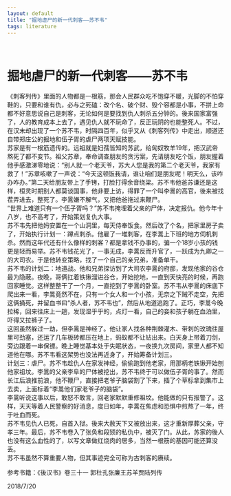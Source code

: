 ```yaml
---
layout: default
title: "掘地虐尸的新一代刺客——苏不韦"
tags: literature
---
```

​
# 掘地虐尸的新一代刺客——苏不韦

《刺客列传》里面的人物都是一根筋，那会人民群众吃不饱穿不暖，光脚的不怕穿鞋的，只要和谁有仇，必与之死磕：改个名、破个财、毁个容都是小事，不拼上命都不好意思说自己是刺客，无论如何是要找到仇人刺杀五分钟的。後来国家富强了，人的教育成本上去了，遇见仇人就不玩命了，反正玩阴的也能整死人。不过，在汉末却出现了一个苏不韦，时隔四百年，似乎又从《刺客列传》中走出，顺道还自带郑庄公的掘地和伍子胥的虐尸两项天赋技能。  
苏家是有一根筋遗传的。远祖就是妇孺皆知的苏武，给匈奴牧羊19年，把汉武帝熬死了都不变节。祖父苏章，奉命调查朋友的贪污案，先请朋友吃个饭，朋友握着他手感激涕零地说：“别人就一个老天爷，苏大人您是我的第二个老天爷，我家有救了！”苏章咳嗽了一声说：“今天这顿饭我请，谁让咱们是朋友呢！明天么，该咋办咋办。”第二天给朋友带上了手铐，打脸打得余音绕梁。苏不韦他爸苏谦还是这样，桓灵时期别人都莫谈国事，他非要上访，得罪了一个叫李暠的高官，後来被找茬弄进去，整死了。李暠嫌不解气，又把他爸拖过来鞭尸。  
“世界上难道只有一个伍子胥吗？”苏不韦掩埋着父亲的尸体，决定报仇。他今年十八岁，也不高考了，开始策划复仇大事。  
苏不韦先把他妈安置在一个山洞里，每天侍奉饭食。然后改了个名，把家里房子卖了，开始执行计划一：蹲点刺杀。他雇了一堆刺客，在李暠上下班的地方伺机刺杀。然而这年代还有什么像样的刺客？都是拿钱不办事的，骗一个18岁小孩的钱更是轻而易举。苏不韦钱花光了，一事无成，李暠反而升官了，一跃成为九卿之一的大司农。于是他转变策略，找了一个自己的亲兄弟，准备单干。  
苏不韦的计划二：地道战。他和兄弟探访到了大司农李暠的府邸，发现他家的谷仓最为隐蔽。夜晚，哥俩扛着铁锹溜进谷仓，开始挖地，一直到天快亮的时候，再跑回家睡觉。这样整整干了一个月，一直挖到了李暠的卧室。苏不韦从李暠的床底下爬出来一看，李暠竟然不在，只有一个女人和一个小孩，无奈之下贼不走空，先把这俩捅死，并留血书曰“杀人者，苏不韦也”，然后从地道逃跑了。正巧，李暠今晚拉稀，回来往床上一趟，发现湿乎乎的，点灯一看，自己的妾和孩子躺在血泊里，吓得又拉裤子了。  
这回虽然躲过一劫，但李暠是神经了。他让家人找各种荆棘灌木、带刺的玫瑰往屋里可劲塞，还运了几车板砖都压在地上，蚂蚁都不让钻出来。白天身上带着刀剑，旁边跟着一串保镖。晚上睡觉基本处于失眠状态，一夜换九次房间，家里人都不知道他在哪。苏不韦看这架势也没法再近身了，开始筹备计划三。  
计划三：虐尸。苏不韦趁仇人在家发神经，偷偷跑到他老家，用那柄老铁锹开始刨他家祖坟。李暠的父亲李阜的尸体被挖出，苏不韦终于可以做伍子胥的事了。然而长江后浪推前浪，他不鞭尸，直接把老爷子脑袋割了下来，插了个草标拿到集市上去卖，上面标着“李暠他们家老爷子的脑袋”。  
李暠听说这事以后，敢怒不敢言，回老家默默重修祖坟。他能做的只有报警了。这样，天天等着人民警察的好消息，度日如年，李暠在焦虑和恐惧中煎熬了一年，终于吐血而死。  
苏不韦见仇人已死，自首入狱。後来大赦天下又被放出来，这才重新厚葬父亲，守孝三年。最后，苏不韦卷入了张奂和段颎的私仇中，被灭了门。从此，苏家的後人也没有这么血性的了，以写文章做红烧肉的居多，当然一根筋的基因可能还算没丢。  
苏不韦虽然不算重要人物，但其事迹完全可称为古刺客的赓续。  

参考书籍：《後汉书》卷三十一 郭杜孔张廉王苏羊贾陆列传

2018/7/20

